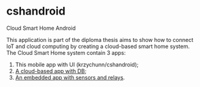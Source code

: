 # cshandroid
Cloud Smart Home Android

This application is part of the diploma thesis aims to show how to connect IoT and cloud computing by creating a cloud-based smart home system.
The Cloud Smart Home system contain 3 apps:
1. This mobile app with UI (krzychunn/cshandroid);
2. <a href="https://github.com/krzychunn/cshome">A cloud-based app with DB</a>;
3. <a href="https://github.com/krzychunn/cshrpi3">An embedded app with sensors and relays</a>.
